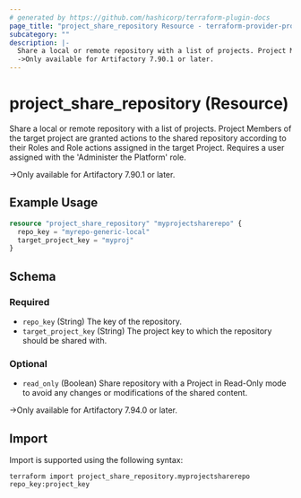 ```yaml
---
# generated by https://github.com/hashicorp/terraform-plugin-docs
page_title: "project_share_repository Resource - terraform-provider-project"
subcategory: ""
description: |-
  Share a local or remote repository with a list of projects. Project Members of the target project are granted actions to the shared repository according to their Roles and Role actions assigned in the target Project. Requires a user assigned with the 'Administer the Platform' role.
  ->Only available for Artifactory 7.90.1 or later.
---
```


# project_share_repository (Resource)

Share a local or remote repository with a list of projects. Project Members of the target project are granted actions to the shared repository according to their Roles and Role actions assigned in the target Project. Requires a user assigned with the 'Administer the Platform' role.

->Only available for Artifactory 7.90.1 or later.

## Example Usage

```terraform
resource "project_share_repository" "myprojectsharerepo" {
  repo_key = "myrepo-generic-local"
  target_project_key = "myproj"
}
```

<!-- schema generated by tfplugindocs -->
## Schema

### Required

- `repo_key` (String) The key of the repository.
- `target_project_key` (String) The project key to which the repository should be shared with.

### Optional

- `read_only` (Boolean) Share repository with a Project in Read-Only mode to avoid any changes or modifications of the shared content.

->Only available for Artifactory 7.94.0 or later.

## Import

Import is supported using the following syntax:

```shell
terraform import project_share_repository.myprojectsharerepo repo_key:project_key
```
